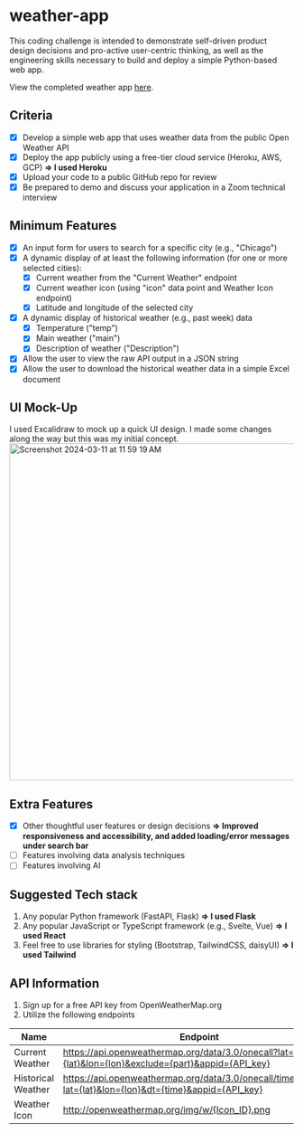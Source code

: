 # weather-app

This coding challenge is intended to demonstrate self-driven product design decisions and pro-active user-centric thinking, as well as the engineering skills necessary to build and deploy a simple Python-based web app.

View the completed weather app [here](https://bain-weather-app-1bb2d43eb419.herokuapp.com/).

## Criteria

- [x] Develop a simple web app that uses weather data from the public Open Weather API
- [x] Deploy the app publicly using a free-tier cloud service (Heroku, AWS, GCP) **=> I used Heroku**
- [x] Upload your code to a public GitHub repo for review
- [x] Be prepared to demo and discuss your application in a Zoom technical interview

## Minimum Features

- [x] An input form for users to search for a specific city (e.g., "Chicago")
- [x] A dynamic display of at least the following information (for one or more selected cities):
  - [x] Current weather from the "Current Weather" endpoint
  - [x] Current weather icon (using "icon" data point and Weather Icon endpoint)
  - [x] Latitude and longitude of the selected city
- [x] A dynamic display of historical weather (e.g., past week) data
  - [x] Temperature ("temp")
  - [x] Main weather ("main")
  - [x] Description of weather ("Description")
- [x] Allow the user to view the raw API output in a JSON string
- [x] Allow the user to download the historical weather data in a simple Excel document

## UI Mock-Up

<div>I used Excalidraw to mock up a quick UI design. I made some changes along the way but this was my initial concept.</div>
<img width="596" alt="Screenshot 2024-03-11 at 11 59 19 AM" src="https://github.com/gaylem/weather-app/assets/76500899/b70780e1-3bdc-411a-8d24-1d0ad2176f99">

## Extra Features

- [x] Other thoughtful user features or design decisions **=> Improved responsiveness and accessibility, and added loading/error messages under search bar**
- [ ] Features involving data analysis techniques
- [ ] Features involving AI

## Suggested Tech stack

1. Any popular Python framework (FastAPI, Flask) **=> I used Flask**
2. Any popular JavaScript or TypeScript framework (e.g., Svelte, Vue) **=> I used React**
3. Feel free to use libraries for styling (Bootstrap, TailwindCSS, daisyUI) **=> I used Tailwind**

## API Information

1. Sign up for a free API key from OpenWeatherMap.org
2. Utilize the following endpoints

| Name               | Endpoint                                                                                                  | Documentation                               |
| ------------------ | --------------------------------------------------------------------------------------------------------- | ------------------------------------------- |
| Current Weather    | https://api.openweathermap.org/data/3.0/onecall?lat={lat}&lon={lon}&exclude={part}&appid={API_key}        | https://openweathermap.org/api/one-call-api |
| Historical Weather | https://api.openweathermap.org/data/3.0/onecall/timemachine?lat={lat}&lon={lon}&dt={time}&appid={API_key} | https://openweathermap.org/api/one-call-api |
| Weather Icon       | http://openweathermap.org/img/w/{Icon_ID}.png                                                             | N/A                                         |
